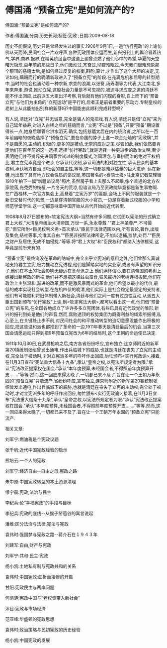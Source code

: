 # 傅国涌  “预备立宪"是如何流产的?    
    
傅国涌:“预备立宪"是如何流产的?    
作者:傅国涌;分类:历史长河;标签:宪政 ;日期:2009-08-18    
历史不能假设,历史只是曾经发生过的事实.1906年9月1日,一道“仿行宪政"的上谕仿佛从天而降,民间社会一片欢呼声,各种宪政团体应运而生,新兴报刊上的舆论冒着热气,学界,商界,报界,在精英阶层当中这道上谕曾点燃了他们心中的希望,华夏的天空曙光隐现,百年前的那些日子,他们激动过,亢奋过,彻夜难眠过.今天我们很难想象那个颟顸的慈禧太后,是如何经过反复的权衡,斟酌,算计,才作出了这个大胆的决定,无论如何,蹒跚而行的晚清新政进入了“预备立宪"的阶段.在充满危机和屈辱的转型期中,当时的社会也涌动着一种求新,求变的浪潮,以张謇,汤寿潜等为代表,大江南北,多年来奔走,游说,推动立宪,这股社会力量是不可忽视的,被迫寻求应变之道的清廷不能不作出回应,此前派五大臣出洋考察,背后就有他们闪现的身影,自上而下的“预备立宪"与他们为主角的“立宪运动"是平行的,后者正是前者重要的原动力.专制皇权的老树上从此能抽出别样的新芽吗?中国能由此顺利完成转型吗?    
有人说,清廷对“立宪"并无诚意,完全是骗人的鬼把戏.有人说,清廷只是借“立宪"来为自己延年益寿,对进入古稀之年的慈禧而言,“立宪"不过是“预备",只要“预备"期设置得长一点,她身后哪管它洪水滔天.确实,包括慈禧太后在内的统治者,之所以在一百年前幽暗的夜晚选择了“预备立宪",要在帝国的脖子上套一块金灿灿的“宪政牌",并不是自愿的,主动的,积极的,更多的是被动,无奈的应对之策,尽管如此,我们依然要肯定他们在百年前的这一选择,选择“仿行宪政",就是选择一种更进步的政治文明,至少表明他们并不排斥先进国家尝试过的制度模式,治国理念.与垂拱而治的绝对王权相比,君主立宪毕竟是个进步,它承认代议制,承认司法的相对独立性,承认民众的基本权利,承认地方自治,即社会的自主性,等等,这一切都是难以估量的巨大进步. 远在新疆,也出现了具有地方议会性质的谘议局,英国著名的<泰晤士报>驻北京记者莫理循1910年拍下一幅“新疆谘议局"照片,虽然房子看上去那么不起眼,像个普通的北方农家院落,光秃秃的枝桠,一片冬天的荒凉,但谘议局乃至资政院毕竟都是新生事物啊.在广西桂林,一次官方集会上,高悬着“立宪万岁"的匾额,会场上不同的服装就是一个新旧交替时代的风景,一边是穿清朝官服的大小官员,一边是穿着新式校服的小学和师范学堂学生.这一切都意味着中国开始从古代开始向近代转型.    
1908年8月27日颁布的<钦定宪法大纲>当然有许多问题,它试图以宪法的形式确立君上大权,“大清皇帝统治大清帝国,万世一系,永永尊戴."“君上神圣尊严,不可侵犯."但它所附<臣民权利义务>首次承认“臣民于法律范围以内,所有言论,著作,出版及集会,结社等事,均准其自由."“臣民非按照法律所定,不加以逮捕,监禁,处罚."“臣民之财产及居住,无故不加侵扰."等等.将“君上大权"和“臣民权利"都纳入法律框架,这毕竟是前所未有的.    
“预备立宪"最终淹没在革命的呐喊中,完全出乎立宪派的意料之外,他们曾那么真诚地支持君主立宪,极力推动立宪进程,他们是脚踏实地的实业家,或者有声望的知识分子,他们在本土的社会影响无疑远在革命派之上.他们满怀信心,要在清帝国的老树上嫁接出新宪政的新枝,他们并不想把这棵蛀虫蚕食,狂风摧折的老树连根拔起,他们在政治上主张温和,渐进的改革,而不是激风暴雨式的革命,他们希望以最小的代价,最低的成本实现社会转型.在危机四伏的晚清,他们实际上是社会稳定最坚定的支持者,他们有可能顺利将旧体制带入新社会,清廷与他们之间一度有过良性互动,从派五大臣出国到颁布“仿行宪政"上谕,到<钦定宪法大纲>,都可以看出这一点.他们借“预备立宪"的东风,在全国各地成立了许许多多立宪团体,有些已具有近代政党的雏形,新兴的报刊到处是他们的声音,然而,腐败透顶的权势集团为既得利益的绳索所捆缚,私心至上,在关键处止步不前,对民间社会的和平推动转型的迫切意愿没能作出积极的回应,把这些温和派也都推到了革命的一边,1911年春天是清廷最后的机会,当第三次国会请愿运动只得到把9年预备立宪改为6年的结局时,这个王朝的命运便已决定.    
1911年10月30日,在武昌枪响之后,南方各省纷纷呼应,宣布独立,连京师附近的新军第20镇统制张绍曾发出通电,作出兵临城下的威胁,也就是清廷在丧失了立宪的主动权,完全处于被动时,才对立宪派多年的呼吁作出回应,匆忙颁布<实行宪政谕>,接着,在11月3日宣布“宪法重大信条十九条",承认“皇帝之权,以宪法所规定者为限."承认“宪法改正提案权在国会."承认“本年度预算,未经国会者,不得照前年度预算开支......."等等.然而,这一回应来得太晚了,一切都已来不及了.旨在让一个王朝万年永固的“预备立宪"只能流产.省纷纷呼应,宣布独立,连京师附近的新军第20镇统制张绍曾发出通电,作出兵临城下的威胁,也就是清廷在丧失了立宪的主动权,完全处于被动时,才对立宪派多年的呼吁作出回应,匆忙颁布<实行宪政谕>,接着,在11月3日宣布“宪法重大信条十九条",承认“皇帝之权,以宪法所规定者为限."承认“宪法改正提案权在国会."承认“本年度预算,未经国会者,不得照前年度预算开支......."等等.然而,这一回应来得太晚了,一切都已来不及了.旨在让一个王朝万年永固的“预备立宪"只能流产.    
    
相关文章:    
刘军宁:燃油税是个宪政议题    
张千帆:近代中国宪政经验的启示    
熊培云:一个人的宪政    
刘军宁:经济自由--自由之母,宪政之路    
朱中原:中国宪政转型的本土资源清理    
缪宇晨:宪政,法治与民主    
李纪兵:论“幸福宪政"的手段与目标    
李纪兵:宪政的底线--从猴子掰苞谷的寓言说起    
潘维:区分法治与法律,宪法与宪政    
袁伟时:强国梦与宪政之路--蒋介石在１９４３年    
刘建军:自由,财产与宪政    
刘军宁:共和·民主·宪政    
杨小凯:土地私有制与宪政共和的关系    
袁伟时:中国宪政:曲折而凄惨的开篇    
甘阳:宪政民主与两岸问题    
何清涟:宪政中国与“老权贵带入新社会"    
沐目:宪政与市场经济    
范亚峰:华盛顿的宪政思想    
袁伟时:政治策略与民初宪政的历史经验    
杨小凯:中国宪政的发展